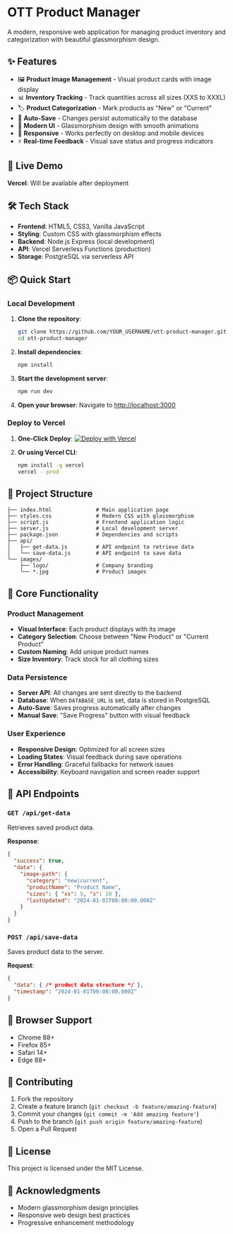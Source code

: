 # OTT Product Manager

A modern, responsive web application for managing product inventory and categorization with beautiful glassmorphism design.

## ✨ Features

- 🖼️ **Product Image Management** - Visual product cards with image display
- 📊 **Inventory Tracking** - Track quantities across all sizes (XXS to XXXL)
- 🏷️ **Product Categorization** - Mark products as "New" or "Current"
- 💾 **Auto-Save** - Changes persist automatically to the database
- 🎨 **Modern UI** - Glassmorphism design with smooth animations
- 📱 **Responsive** - Works perfectly on desktop and mobile devices
- ⚡ **Real-time Feedback** - Visual save status and progress indicators

## 🚀 Live Demo

**Vercel**: Will be available after deployment

## 🛠️ Tech Stack

- **Frontend**: HTML5, CSS3, Vanilla JavaScript
- **Styling**: Custom CSS with glassmorphism effects
- **Backend**: Node.js Express (local development)
- **API**: Vercel Serverless Functions (production)
- **Storage**: PostgreSQL via serverless API

## 📦 Quick Start

### Local Development

1. **Clone the repository**:
   ```bash
   git clone https://github.com/YOUR_USERNAME/ott-product-manager.git
   cd ott-product-manager
   ```

2. **Install dependencies**:
   ```bash
   npm install
   ```

3. **Start the development server**:
   ```bash
   npm run dev
   ```

4. **Open your browser**:
   Navigate to [http://localhost:3000](http://localhost:3000)

### Deploy to Vercel

1. **One-Click Deploy**:
   [![Deploy with Vercel](https://vercel.com/button)](https://vercel.com/new/clone?repository-url=https://github.com/YOUR_USERNAME/ott-product-manager)

2. **Or using Vercel CLI**:
   ```bash
   npm install -g vercel
   vercel --prod
   ```

## 📁 Project Structure

```
├── index.html              # Main application page
├── styles.css              # Modern CSS with glassmorphism
├── script.js               # Frontend application logic
├── server.js               # Local development server
├── package.json            # Dependencies and scripts
├── api/
│   ├── get-data.js         # API endpoint to retrieve data
│   └── save-data.js        # API endpoint to save data
└── images/
    ├── logo/               # Company branding
    └── *.jpg               # Product images
```

## 🎯 Core Functionality

### Product Management
- **Visual Interface**: Each product displays with its image
- **Category Selection**: Choose between "New Product" or "Current Product"
- **Custom Naming**: Add unique product names
- **Size Inventory**: Track stock for all clothing sizes

### Data Persistence
- **Server API**: All changes are sent directly to the backend
- **Database**: When `DATABASE_URL` is set, data is stored in PostgreSQL
- **Auto-Save**: Saves progress automatically after changes
- **Manual Save**: "Save Progress" button with visual feedback

### User Experience
- **Responsive Design**: Optimized for all screen sizes
- **Loading States**: Visual feedback during save operations
- **Error Handling**: Graceful fallbacks for network issues
- **Accessibility**: Keyboard navigation and screen reader support

## 🔧 API Endpoints

### `GET /api/get-data`
Retrieves saved product data.

**Response**:
```json
{
  "success": true,
  "data": {
    "image-path": {
      "category": "new|current",
      "productName": "Product Name",
      "sizes": { "xs": 5, "s": 10 },
      "lastUpdated": "2024-01-01T00:00:00.000Z"
    }
  }
}
```

### `POST /api/save-data`
Saves product data to the server.

**Request**:
```json
{
  "data": { /* product data structure */ },
  "timestamp": "2024-01-01T00:00:00.000Z"
}
```

## 📱 Browser Support

- Chrome 88+
- Firefox 85+
- Safari 14+
- Edge 88+

## 🤝 Contributing

1. Fork the repository
2. Create a feature branch (`git checkout -b feature/amazing-feature`)
3. Commit your changes (`git commit -m 'Add amazing feature'`)
4. Push to the branch (`git push origin feature/amazing-feature`)
5. Open a Pull Request

## 📄 License

This project is licensed under the MIT License.

## 🙏 Acknowledgments

- Modern glassmorphism design principles
- Responsive web design best practices
- Progressive enhancement methodology
